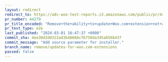 ```yaml
---
layout: redirect
redirect_to: https://a8c-woo-test-reports.s3.amazonaws.com/public/pr/44279/e2e/index.html
pr_number: 44279
pr_title_encoded: "Remove+the+ability+to+update+Woo.com+extension+not+available+in+WP.org+plugin+directory"
pr_test_type: e2e
last_published: "2024-03-01 16:47:37 +0000"
commit_sha: 4ee30d2d0322ad3b48668cf6750da345a656b437
commit_message: "Add source parameter for installer."
branch_name: remove/updates-for-woo.com-extensions
passed: false
---
```

